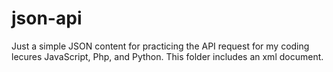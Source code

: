 # json-api
Just a simple JSON content for practicing the API request for my coding lecures JavaScript, Php, and Python.
This folder includes an xml document.
